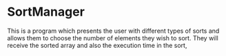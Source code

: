 # SortManager
This is a program which presents the user with different types of sorts and allows them to choose the number of elements they wish to sort. They will receive the sorted array and also the execution time in the sort,
